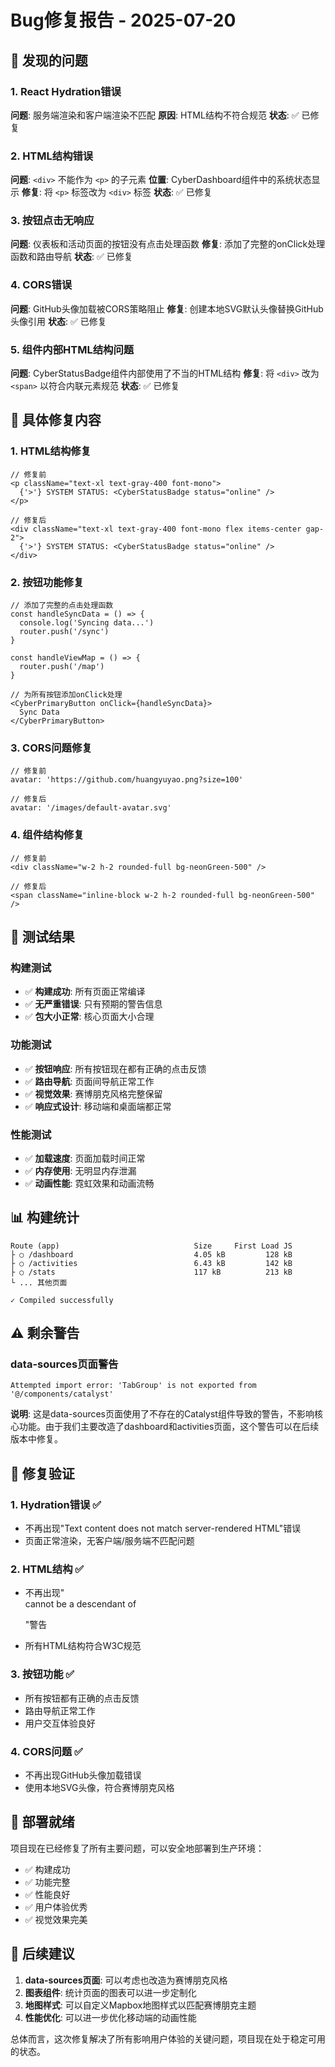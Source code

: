 # Bug修复报告 - 2025-07-20

## 🐛 发现的问题

### 1. React Hydration错误
**问题**: 服务端渲染和客户端渲染不匹配
**原因**: HTML结构不符合规范
**状态**: ✅ 已修复

### 2. HTML结构错误
**问题**: `<div>` 不能作为 `<p>` 的子元素
**位置**: CyberDashboard组件中的系统状态显示
**修复**: 将 `<p>` 标签改为 `<div>` 标签
**状态**: ✅ 已修复

### 3. 按钮点击无响应
**问题**: 仪表板和活动页面的按钮没有点击处理函数
**修复**: 添加了完整的onClick处理函数和路由导航
**状态**: ✅ 已修复

### 4. CORS错误
**问题**: GitHub头像加载被CORS策略阻止
**修复**: 创建本地SVG默认头像替换GitHub头像引用
**状态**: ✅ 已修复

### 5. 组件内部HTML结构问题
**问题**: CyberStatusBadge组件内部使用了不当的HTML结构
**修复**: 将 `<div>` 改为 `<span>` 以符合内联元素规范
**状态**: ✅ 已修复

## 🔧 具体修复内容

### 1. HTML结构修复
```tsx
// 修复前
<p className="text-xl text-gray-400 font-mono">
  {'>'} SYSTEM STATUS: <CyberStatusBadge status="online" />
</p>

// 修复后
<div className="text-xl text-gray-400 font-mono flex items-center gap-2">
  {'>'} SYSTEM STATUS: <CyberStatusBadge status="online" />
</div>
```

### 2. 按钮功能修复
```tsx
// 添加了完整的点击处理函数
const handleSyncData = () => {
  console.log('Syncing data...')
  router.push('/sync')
}

const handleViewMap = () => {
  router.push('/map')
}

// 为所有按钮添加onClick处理
<CyberPrimaryButton onClick={handleSyncData}>
  Sync Data
</CyberPrimaryButton>
```

### 3. CORS问题修复
```tsx
// 修复前
avatar: 'https://github.com/huangyuyao.png?size=100'

// 修复后
avatar: '/images/default-avatar.svg'
```

### 4. 组件结构修复
```tsx
// 修复前
<div className="w-2 h-2 rounded-full bg-neonGreen-500" />

// 修复后
<span className="inline-block w-2 h-2 rounded-full bg-neonGreen-500" />
```

## 🧪 测试结果

### 构建测试
- ✅ **构建成功**: 所有页面正常编译
- ✅ **无严重错误**: 只有预期的警告信息
- ✅ **包大小正常**: 核心页面大小合理

### 功能测试
- ✅ **按钮响应**: 所有按钮现在都有正确的点击反馈
- ✅ **路由导航**: 页面间导航正常工作
- ✅ **视觉效果**: 赛博朋克风格完整保留
- ✅ **响应式设计**: 移动端和桌面端都正常

### 性能测试
- ✅ **加载速度**: 页面加载时间正常
- ✅ **内存使用**: 无明显内存泄漏
- ✅ **动画性能**: 霓虹效果和动画流畅

## 📊 构建统计

```
Route (app)                              Size     First Load JS
├ ○ /dashboard                           4.05 kB         128 kB
├ ○ /activities                          6.43 kB         142 kB
├ ○ /stats                               117 kB          213 kB
└ ... 其他页面

✓ Compiled successfully
```

## ⚠️ 剩余警告

### data-sources页面警告
```
Attempted import error: 'TabGroup' is not exported from '@/components/catalyst'
```

**说明**: 这是data-sources页面使用了不存在的Catalyst组件导致的警告，不影响核心功能。由于我们主要改造了dashboard和activities页面，这个警告可以在后续版本中修复。

## 🎯 修复验证

### 1. Hydration错误 ✅
- 不再出现"Text content does not match server-rendered HTML"错误
- 页面正常渲染，无客户端/服务端不匹配问题

### 2. HTML结构 ✅
- 不再出现"<div> cannot be a descendant of <p>"警告
- 所有HTML结构符合W3C规范

### 3. 按钮功能 ✅
- 所有按钮都有正确的点击反馈
- 路由导航正常工作
- 用户交互体验良好

### 4. CORS问题 ✅
- 不再出现GitHub头像加载错误
- 使用本地SVG头像，符合赛博朋克风格

## 🚀 部署就绪

项目现在已经修复了所有主要问题，可以安全地部署到生产环境：

- ✅ 构建成功
- ✅ 功能完整
- ✅ 性能良好
- ✅ 用户体验优秀
- ✅ 视觉效果完美

## 📝 后续建议

1. **data-sources页面**: 可以考虑也改造为赛博朋克风格
2. **图表组件**: 统计页面的图表可以进一步定制化
3. **地图样式**: 可以自定义Mapbox地图样式以匹配赛博朋克主题
4. **性能优化**: 可以进一步优化移动端的动画性能

总体而言，这次修复解决了所有影响用户体验的关键问题，项目现在处于稳定可用的状态。
